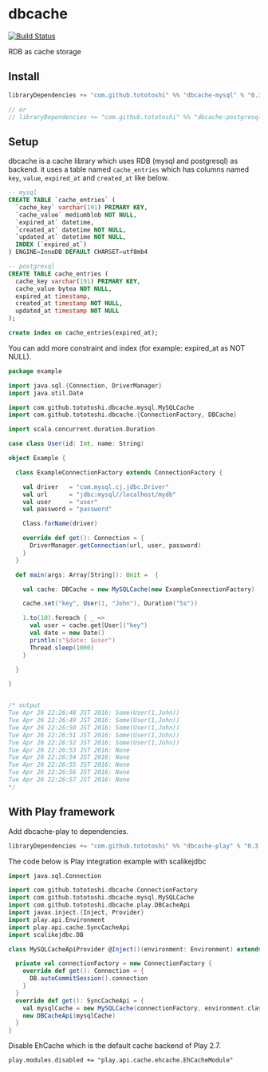 # dbcache

[![Build Status](https://travis-ci.org/tototoshi/dbcache.svg?branch=master)](https://travis-ci.org/tototoshi/dbcache)

RDB as cache storage

## Install

```scala
libraryDependencies += "com.github.tototoshi" %% "dbcache-mysql" % "0.3.0-SNAPSHOT"

// or
// libraryDependencies += "com.github.tototoshi" %% "dbcache-postgresql" % "0.3.0-SNAPSHOT"
```

## Setup

dbcache is a cache library which uses RDB (mysql and postgresql) as backend. it uses a table named `cache_entries` which has columns named `key`, `value`, `expired_at` and `created_at` like below.


```sql
-- mysql
CREATE TABLE `cache_entries` (
  `cache_key` varchar(191) PRIMARY KEY,
  `cache_value` mediumblob NOT NULL,
  `expired_at` datetime,
  `created_at` datetime NOT NULL,
  `updated_at` datetime NOT NULL,
  INDEX (`expired_at`)
) ENGINE=InnoDB DEFAULT CHARSET=utf8mb4

-- postgresql
CREATE TABLE cache_entries (
  cache_key varchar(191) PRIMARY KEY,
  cache_value bytea NOT NULL,
  expired_at timestamp,
  created_at timestamp NOT NULL,
  updated_at timestamp NOT NULL
);

create index on cache_entries(expired_at);
```

You can add more constraint and index (for example: expired_at as NOT NULL).


```scala
package example

import java.sql.{Connection, DriverManager}
import java.util.Date

import com.github.tototoshi.dbcache.mysql.MySQLCache
import com.github.tototoshi.dbcache.{ConnectionFactory, DBCache}

import scala.concurrent.duration.Duration

case class User(id: Int, name: String)

object Example {

  class ExampleConnectionFactory extends ConnectionFactory {

    val driver   = "com.mysql.cj.jdbc.Driver"
    val url      = "jdbc:mysql//localhost/mydb"
    val user     = "user"
    val password = "password"

    Class.forName(driver)

    override def get(): Connection = {
      DriverManager.getConnection(url, user, password)
    }
  }

  def main(args: Array[String]): Unit =  {

    val cache: DBCache = new MySQLCache(new ExampleConnectionFactory)

    cache.set("key", User(1, "John"), Duration("5s"))

    1.to(10).foreach { _ =>
      val user = cache.get[User]("key")
      val date = new Date()
      println(s"$date: $user")
      Thread.sleep(1000)
    }

  }

}


/* output
Tue Apr 26 22:26:48 JST 2016: Some(User(1,John))
Tue Apr 26 22:26:49 JST 2016: Some(User(1,John))
Tue Apr 26 22:26:50 JST 2016: Some(User(1,John))
Tue Apr 26 22:26:51 JST 2016: Some(User(1,John))
Tue Apr 26 22:26:52 JST 2016: Some(User(1,John))
Tue Apr 26 22:26:53 JST 2016: None
Tue Apr 26 22:26:54 JST 2016: None
Tue Apr 26 22:26:55 JST 2016: None
Tue Apr 26 22:26:56 JST 2016: None
Tue Apr 26 22:26:57 JST 2016: None
*/
```


## With Play framework

Add dbcache-play to dependencies.

```scala
libraryDependencies += "com.github.tototoshi" %% "dbcache-play" % "0.3.0-SNAPSHOT"
```

The code below is Play integration example with scalikejdbc

```scala
import java.sql.Connection

import com.github.tototoshi.dbcache.ConnectionFactory
import com.github.tototoshi.dbcache.mysql.MySQLCache
import com.github.tototoshi.dbcache.play.DBCacheApi
import javax.inject.{Inject, Provider}
import play.api.Environment
import play.api.cache.SyncCacheApi
import scalikejdbc.DB

class MySQLCacheApiProvider @Inject()(environment: Environment) extends Provider[SyncCacheApi] {

  private val connectionFactory = new ConnectionFactory {
    override def get(): Connection = {
      DB.autoCommitSession().connection
    }
  }
  override def get(): SyncCacheApi = {
    val mysqlCache = new MySQLCache(connectionFactory, environment.classLoader)
    new DBCacheApi(mysqlCache)
  }
}
```

Disable EhCache which is the default cache backend of Play 2.7.

```
play.modules.disabled += "play.api.cache.ehcache.EhCacheModule"
```

